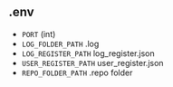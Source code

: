 ## .env

- `PORT` (int)
- `LOG_FOLDER_PATH` .log
- `LOG_REGISTER_PATH` log_register.json
- `USER_REGISTER_PATH` user_register.json
- `REPO_FOLDER_PATH` .repo folder

